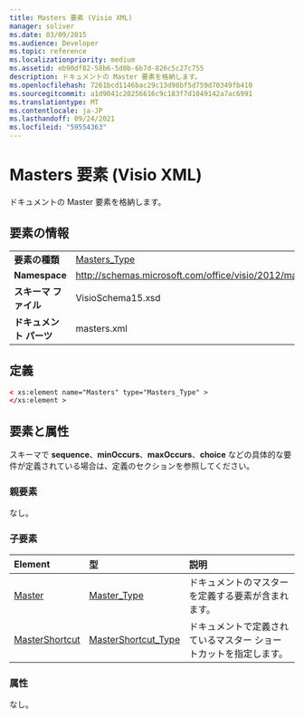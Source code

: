 ```yaml
---
title: Masters 要素 (Visio XML)
manager: soliver
ms.date: 03/09/2015
ms.audience: Developer
ms.topic: reference
ms.localizationpriority: medium
ms.assetid: eb90df82-58b6-5d0b-6b7d-826c5c27c755
description: ドキュメントの Master 要素を格納します。
ms.openlocfilehash: 7261bcd1146bac29c13d98bf5d759d70349fb410
ms.sourcegitcommit: a1d9041c20256616c9c183f7d1049142a7ac6991
ms.translationtype: MT
ms.contentlocale: ja-JP
ms.lasthandoff: 09/24/2021
ms.locfileid: "59554363"
---
```

# <a name="masters-element-visio-xml"></a>Masters 要素 (Visio XML)

ドキュメントの Master 要素を格納します。
  
## <a name="element-information"></a>要素の情報

|||
|:-----|:-----|
|**要素の種類** <br/> |[Masters_Type](masters_type-complextypevisio-xml.md) <br/> |
|**Namespace** <br/> |http://schemas.microsoft.com/office/visio/2012/main  <br/> |
|**スキーマ ファイル** <br/> |VisioSchema15.xsd  <br/> |
|**ドキュメント パーツ** <br/> |masters.xml  <br/> |
   
## <a name="definition"></a>定義

```XML
< xs:element name="Masters" type="Masters_Type" >
</xs:element >
```

## <a name="elements-and-attributes"></a>要素と属性

スキーマで **sequence**、**minOccurs**、**maxOccurs**、**choice** などの具体的な要件が定義されている場合は、定義のセクションを参照してください。 
  
### <a name="parent-elements"></a>親要素

なし。
  
### <a name="child-elements"></a>子要素

|**Element**|**型**|**説明**|
|:-----|:-----|:-----|
|[Master](master-element-masters_type-complextypevisio-xml.md) <br/> |[Master_Type](master_type-complextypevisio-xml.md) <br/> |ドキュメントのマスターを定義する要素が含まれます。  <br/> |
|[MasterShortcut](mastershortcut-element-masters_type-complextypevisio-xml.md) <br/> |[MasterShortcut_Type](mastershortcut_type-complextypevisio-xml.md) <br/> |ドキュメントで定義されているマスター ショートカットを指定します。  <br/> |
   
### <a name="attributes"></a>属性

なし。
  


